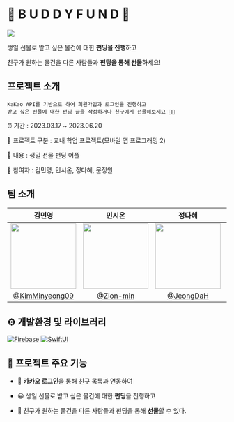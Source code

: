 # 🎀 B U D D Y F U N D 🎀
<a href="[https://www.notion.so/e85505c7e78e475eaf0b75622f1fa848?pvs=4](https://www.notion.so/BuddyFund-2-57c130682ed8462495c2c09237214362?pvs=4)" target="_blank"><img src="https://img.shields.io/badge/Team Notion-white?style=for-the-badge&logo=notion&logoColor=black"/></a>

생일 선물로 받고 싶은 물건에 대한 **펀딩을 진행**하고

친구가 원하는 물건을 다른 사람들과 **펀딩을 통해 선물**하세요!

## 프로젝트 소개
```
KaKao API를 기반으로 하여 회원가입과 로그인을 진행하고
받고 싶은 선물에 대한 펀딩 글을 작성하거나 친구에게 선물해보세요 🎉🎉
```
⏰ 기간 : 2023.03.17 ~ 2023.06.20

📌 프로젝트 구분 : 교내 학업 프로젝트(모바일 앱 프로그래밍 2)

📃 내용 : 생일 선물 펀딩 어플

👥 참여자 : 김민영, 민시온, 정다혜, 문정원

## 팀 소개
|김민영|민시온|정다혜|문정원|
|:-:|:-:|:-:|:-:|
|<img src="https://avatars.githubusercontent.com/u/70676475?v=4" width=150>|<img src="https://avatars.githubusercontent.com/u/70755576?v=4" width=150>|<img src="https://avatars.githubusercontent.com/u/80995783?v=4" width=150>|<img src="https://avatars.githubusercontent.com/u/72001106?v=4" width=150>|
|[@KimMinyeong09](https://github.com/KimMinyeong09)|[@Zion-min](https://github.com/Zion-min)|[@JeongDaH](https://github.com/JeongDaH)|[@gaarden](https://github.com/gaarden)|

## ⚙️ 개발환경 및 라이브러리
[![Firebase](https://img.shields.io/badge/oracle-green)]()
[![SwiftUI](https://img.shields.io/badge/java-yellow)]()

## 🌟 프로젝트 주요 기능

- 👥 **카카오 로그인**을 통해 친구 목록과 연동하여

- 😀 생일 선물로 받고 싶은 물건에 대한 **펀딩**을 진행하고

- 🎁 친구가 원하는 물건을 다른 사람들과 펀딩을 통해 **선물**할 수 있다.
